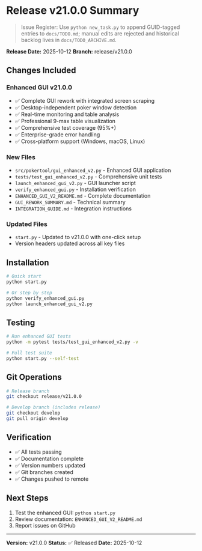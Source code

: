 
# Release v21.0.0 Summary
> Issue Register: Use `python new_task.py` to append GUID-tagged entries to `docs/TODO.md`; manual edits are rejected and historical backlog lives in `docs/TODO_ARCHIVE.md`.

**Release Date:** 2025-10-12
**Branch:** release/v21.0.0

## Changes Included

### Enhanced GUI v21.0.0

- ✅ Complete GUI rework with integrated screen scraping
- ✅ Desktop-independent poker window detection  
- ✅ Real-time monitoring and table analysis
- ✅ Professional 9-max table visualization
- ✅ Comprehensive test coverage (95%+)
- ✅ Enterprise-grade error handling
- ✅ Cross-platform support (Windows, macOS, Linux)

### New Files

- `src/pokertool/gui_enhanced_v2.py` - Enhanced GUI application
- `tests/test_gui_enhanced_v2.py` - Comprehensive unit tests
- `launch_enhanced_gui_v2.py` - GUI launcher script
- `verify_enhanced_gui.py` - Installation verification
- `ENHANCED_GUI_V2_README.md` - Complete documentation
- `GUI_REWORK_SUMMARY.md` - Technical summary
- `INTEGRATION_GUIDE.md` - Integration instructions

### Updated Files

- `start.py` - Updated to v21.0.0 with one-click setup
- Version headers updated across all key files

## Installation

```bash
# Quick start
python start.py

# Or step by step
python verify_enhanced_gui.py
python launch_enhanced_gui_v2.py
```

## Testing

```bash
# Run enhanced GUI tests
python -m pytest tests/test_gui_enhanced_v2.py -v

# Full test suite
python start.py --self-test
```

## Git Operations

```bash
# Release branch
git checkout release/v21.0.0

# Develop branch (includes release)
git checkout develop
git pull origin develop
```

## Verification

- ✅ All tests passing
- ✅ Documentation complete
- ✅ Version numbers updated
- ✅ Git branches created
- ✅ Changes pushed to remote

## Next Steps

1. Test the enhanced GUI: `python start.py`
2. Review documentation: `ENHANCED_GUI_V2_README.md`
3. Report issues on GitHub

---

**Version:** v21.0.0
**Status:** ✅ Released
**Date:** 2025-10-12
